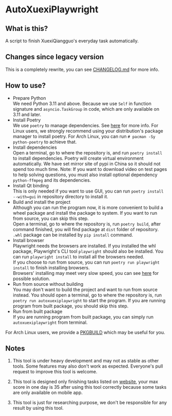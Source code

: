 # AutoXuexiPlaywright

## What is this?

A script to finish XuexiQiangguo's everyday task automatically.

## Changes since legacy version

This is a completely rewrite, you can see [CHANGELOG.md](./CHANGELOG.md) for more info.

## How to use?

- Prepare Python  
    We need Python 3.11 and above. Because we use `Self` in function signature and `asyncio.TaskGroup` in code, which are only available on 3.11 and later.
- Install Poetry  
    We use `poetry` to manage dependencies. See [here](https://pythopoetryn-poetry.org/docs/) for more info. For Linux users, we strongly recommend using your distribution's package manager to install poetry. For Arch Linux, you can run `# pacman -Sy python-poetry` to achieve that.
- Install dependencies  
    Open a terminal, go to where the repository is, and run `poetry install` to install dependencies. Poetry will create virtual environment automatically. We have set mirror site of pypi in China so it should not spend too much time.
    Note: If you want to download video on test pages to help solving questions, you must also install optional dependency `python-ffmpeg` and its dependencies.
- Install Qt binding  
    This is only needed if you want to use GUI, you can run `poetry install --with=gui` in repository directory to install it.
- Build and install the project  
    Although you can run the program now, it is more convenient to build a wheel package and install the package to system. If you want to run from source, you can skip this step.  
    Open a terminal, go to where the repository is, run `poetry build`, after command finished, you will find package at `dist` folder of repository. `.whl` package can be installed by `pip install` command.
- Install browser  
    Playwright needs the browsers are installed. If you installed the whl package, Playwright's CLI tool `playwright` should also be installed. You can run `playwright install` to install all the browsers needed.  
    If you choose to run from source, you can run `poetry run playwright install` to finish installing browsers.  
    Browsers' installing may meet very slow speed, you can see [here](https://playwright.dev/python/docs/browsers#install-behind-a-firewall-or-a-proxy) for possible solution.
- Run from source without building  
    You may don't want to build the project and want to run from source instead. You should open a terminal, go to where the repository is, run `poetry run autoxuexiplaywright` to start the program. If you are running program from built package, you should skip this step.
- Run from built package  
    If you are running program from built package, you can simply run `autoxuexiplaywright` from terminal.

For Arch Linux users, we provide a [PKGBUILD](./resources/makepkg/autoxuexiplaywright/PKGBUILD) which may be useful for you.

## Notes

1. This tool is under heavy development and may not as stable as other tools. Some features may also don't work as expected. Everyone's pull request to improve this tool is welcome.

2. This tool is designed only finishing tasks listed on [website](https://xuexi.cn), your max score in one day is 35 after using this tool correctly because some tasks are only available on mobile app.

3. This tool is just for researching purpose, we don't be responsible for any result by using this tool.
